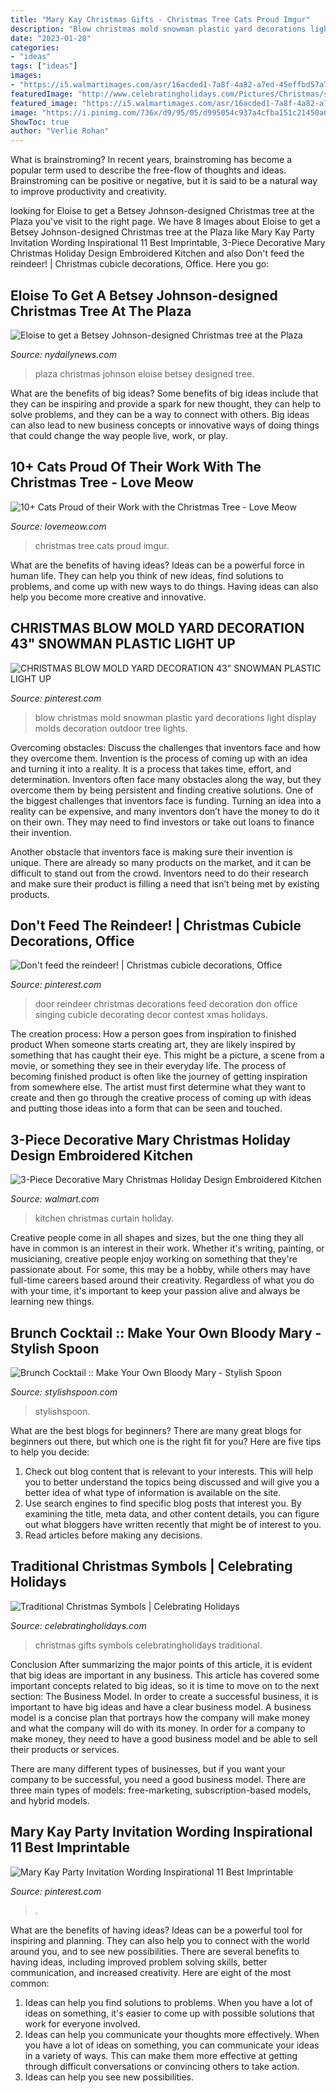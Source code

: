 ```yaml
---
title: "Mary Kay Christmas Gifts - Christmas Tree Cats Proud Imgur"
description: "Blow christmas mold snowman plastic yard decorations light display molds decoration outdoor tree lights"
date: "2023-01-20"
categories:
- "ideas"
tags: ["ideas"]
images:
- "https://i5.walmartimages.com/asr/16acded1-7a8f-4a82-a7ed-45effbd57a76_1.2aa39ea85c375c5539d647241256f31d.jpeg"
featuredImage: "http://www.celebratingholidays.com/Pictures/Christmas/symbolsgifta.jpg"
featured_image: "https://i5.walmartimages.com/asr/16acded1-7a8f-4a82-a7ed-45effbd57a76_1.2aa39ea85c375c5539d647241256f31d.jpeg"
image: "https://i.pinimg.com/736x/d9/95/05/d995054c937a4cfba151c21450a00d67--mind-blow-yard-decorations.jpg"
ShowToc: true
author: "Verlie Rohan"
---
```



What is brainstroming?
In recent years, brainstroming has become a popular term used to describe the free-flow of thoughts and ideas. Brainstroming can be positive or negative, but it is said to be a natural way to improve productivity and creativity.

	

		
looking for Eloise to get a Betsey Johnson-designed Christmas tree at the Plaza you've visit to the right page. We have 8 Images about Eloise to get a Betsey Johnson-designed Christmas tree at the Plaza like Mary Kay Party Invitation Wording Inspirational 11 Best Imprintable, 3-Piece Decorative Mary Christmas Holiday Design Embroidered Kitchen and also Don&#039;t feed the reindeer! | Christmas cubicle decorations, Office. Here you go:
		
    
## Eloise To Get A Betsey Johnson-designed Christmas Tree At The Plaza

<img loading=lazy src="http://assets.nydailynews.com/polopoly_fs/1.1044885!/img/httpImage/image.jpg" onerror="this.onerror=null;this.src='https://tse2.mm.bing.net/th?id=OIP.JxorarxAD3K6f2OmRxLrkQHaEs&amp;pid=15.1';" alt="Eloise to get a Betsey Johnson-designed Christmas tree at the Plaza">

_Source: nydailynews.com_

>plaza christmas johnson eloise betsey designed tree. 

	

What are the benefits of big ideas?
Some benefits of big ideas include that they can be inspiring and provide a spark for new thought, they can help to solve problems, and they can be a way to connect with others. Big ideas can also lead to new business concepts or innovative ways of doing things that could change the way people live, work, or play.

    
## 10+ Cats Proud Of Their Work With The Christmas Tree - Love Meow

<img loading=lazy src="https://assets.rbl.ms/4170136/980x.jpg" onerror="this.onerror=null;this.src='https://tse2.mm.bing.net/th?id=OIP.ypMFi_T5uesZ7t7IDN6_oQHaL0&amp;pid=15.1';" alt="10+ Cats Proud of their Work with the Christmas Tree - Love Meow">

_Source: lovemeow.com_

>christmas tree cats proud imgur. 

	

What are the benefits of having ideas?
Ideas can be a powerful force in human life. They can help you think of new ideas, find solutions to problems, and come up with new ways to do things. Having ideas can also help you become more creative and innovative.

    
## CHRISTMAS BLOW MOLD YARD DECORATION 43&quot; SNOWMAN PLASTIC LIGHT UP

<img loading=lazy src="https://i.pinimg.com/736x/d9/95/05/d995054c937a4cfba151c21450a00d67--mind-blow-yard-decorations.jpg" onerror="this.onerror=null;this.src='https://tse1.mm.bing.net/th?id=OIP.LQ4HrUxTQQ-tv5cJ1o3elwHaJ4&amp;pid=15.1';" alt="CHRISTMAS BLOW MOLD YARD DECORATION 43&quot; SNOWMAN PLASTIC LIGHT UP">

_Source: pinterest.com_

>blow christmas mold snowman plastic yard decorations light display molds decoration outdoor tree lights. 

	

Overcoming obstacles: Discuss the challenges that inventors face and how they overcome them.
Invention is the process of coming up with an idea and turning it into a reality. It is a process that takes time, effort, and determination. Inventors often face many obstacles along the way, but they overcome them by being persistent and finding creative solutions.
One of the biggest challenges that inventors face is funding. Turning an idea into a reality can be expensive, and many inventors don’t have the money to do it on their own. They may need to find investors or take out loans to finance their invention.

Another obstacle that inventors face is making sure their invention is unique. There are already so many products on the market, and it can be difficult to stand out from the crowd. Inventors need to do their research and make sure their product is filling a need that isn’t being met by existing products.

    
## Don&#039;t Feed The Reindeer! | Christmas Cubicle Decorations, Office

<img loading=lazy src="https://i.pinimg.com/736x/27/e7/83/27e783530dc502e8e5b04e2c429bf6b4--christmas-door-christmas-.jpg" onerror="this.onerror=null;this.src='https://tse4.mm.bing.net/th?id=OIP.Z6pGKcMuIpvMcTtgNYsU3gHaNK&amp;pid=15.1';" alt="Don&#039;t feed the reindeer! | Christmas cubicle decorations, Office">

_Source: pinterest.com_

>door reindeer christmas decorations feed decoration don office singing cubicle decorating decor contest xmas holidays. 

	

The creation process: How a person goes from inspiration to finished product
When someone starts creating art, they are likely inspired by something that has caught their eye. This might be a picture, a scene from a movie, or something they see in their everyday life. The process of becoming finished product is often like the journey of getting inspiration from somewhere else. The artist must first determine what they want to create and then go through the creative process of coming up with ideas and putting those ideas into a form that can be seen and touched.

    
## 3-Piece Decorative Mary Christmas Holiday Design Embroidered Kitchen

<img loading=lazy src="https://i5.walmartimages.com/asr/16acded1-7a8f-4a82-a7ed-45effbd57a76_1.2aa39ea85c375c5539d647241256f31d.jpeg" onerror="this.onerror=null;this.src='https://tse4.mm.bing.net/th?id=OIP.tlYhHWqTP9gxlWz-xyiITwHaKB&amp;pid=15.1';" alt="3-Piece Decorative Mary Christmas Holiday Design Embroidered Kitchen">

_Source: walmart.com_

>kitchen christmas curtain holiday. 

	

Creative people come in all shapes and sizes, but the one thing they all have in common is an interest in their work. Whether it's writing, painting, or musicianing, creative people enjoy working on something that they're passionate about. For some, this may be a hobby, while others may have full-time careers based around their creativity. Regardless of what you do with your time, it's important to keep your passion alive and always be learning new things.

    
## Brunch Cocktail :: Make Your Own Bloody Mary - Stylish Spoon

<img loading=lazy src="https://stylishspoon.com/wp-content/uploads/2016/03/diy-bloody-mary-tray-748x1024.jpg" onerror="this.onerror=null;this.src='https://tse1.mm.bing.net/th?id=OIP.Xup4Qvf5Z_BELgD2GtGzeQHaKI&amp;pid=15.1';" alt="Brunch Cocktail :: Make Your Own Bloody Mary - Stylish Spoon">

_Source: stylishspoon.com_

>stylishspoon. 

	

What are the best blogs for beginners?
There are many great blogs for beginners out there, but which one is the right fit for you? Here are five tips to help you decide: 
1. Check out blog content that is relevant to your interests. This will help you to better understand the topics being discussed and will give you a better idea of what type of information is available on the site. 
2. Use search engines to find specific blog posts that interest you. By examining the title, meta data, and other content details, you can figure out what bloggers have written recently that might be of interest to you. 
3. Read articles before making any decisions.

    
## Traditional Christmas Symbols | Celebrating Holidays

<img loading=lazy src="http://www.celebratingholidays.com/Pictures/Christmas/symbolsgifta.jpg" onerror="this.onerror=null;this.src='https://tse4.mm.bing.net/th?id=OIP.9XOjtloqbvP3fUVBd_nyQwHaGH&amp;pid=15.1';" alt="Traditional Christmas Symbols | Celebrating Holidays">

_Source: celebratingholidays.com_

>christmas gifts symbols celebratingholidays traditional. 

	

Conclusion
After summarizing the major points of this article, it is evident that big ideas are important in any business. This article has covered some important concepts related to big ideas, so it is time to move on to the next section: The Business Model.
In order to create a successful business, it is important to have big ideas and have a clear business model. A business model is a concise plan that portrays how the company will make money and what the company will do with its money. In order for a company to make money, they need to have a good business model and be able to sell their products or services. 

There are many different types of businesses, but if you want your company to be successful, you need a good business model. There are three main types of models: free-marketing, subscription-based models, and hybrid models.

    
## Mary Kay Party Invitation Wording Inspirational 11 Best Imprintable

<img loading=lazy src="https://i.pinimg.com/736x/b8/73/9f/b8739f1e12ef931e6d1f5ac622d23c3a.jpg" onerror="this.onerror=null;this.src='https://tse2.mm.bing.net/th?id=OIP.bmUFCaS0pXJtlSMROC5AzwHaKL&amp;pid=15.1';" alt="Mary Kay Party Invitation Wording Inspirational 11 Best Imprintable">

_Source: pinterest.com_

>. 

	

What are the benefits of having ideas?
Ideas can be a powerful tool for inspiring and planning. They can also help you to connect with the world around you, and to see new possibilities. There are several benefits to having ideas, including improved problem solving skills, better communication, and increased creativity. Here are eight of the most common: 
1. Ideas can help you find solutions to problems. When you have a lot of ideas on something, it's easier to come up with possible solutions that work for everyone involved.
2. Ideas can help you communicate your thoughts more effectively. When you have a lot of ideas on something, you can communicate your ideas in a variety of ways. This can make them more effective at getting through difficult conversations or convincing others to take action. 
3. Ideas can help you see new possibilities.

